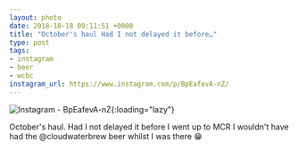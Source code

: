 ```yaml
---
layout: photo
date: 2018-10-18 09:11:51 +0000
title: "October's haul Had I not delayed it before…"
type: post
tags:
- instagram
- beer
- wcbc
instagram_url: https://www.instagram.com/p/BpEafevA-nZ/
---
```


![Instagram - BpEafevA-nZ](https://colinseymour.co.uk/img/BpEafevA-nZ.jpg){:loading="lazy"}

October's haul. Had I not delayed it before I went up to MCR I wouldn't have had the @cloudwaterbrew beer whilst I was there 😁
